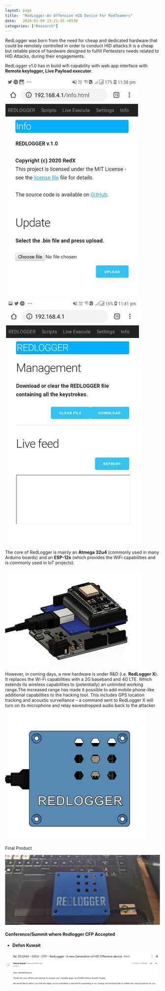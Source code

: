 ```yaml
---
layout: page
title:  "RedLogger-An Offensive HID Device For RedTeamers"
date:   2020-01-09 13:21:45 +0530
categories: ["Research"]
---
```


RedLogger was born from the need for cheap and dedicated hardware that could be remotely controlled in order to conduct HID attacks.It is a cheap but reliable piece of hardware designed to fulfill Pentesters needs related to HID Attacks, during their engagements.

RedLogger v1.0 has in build wifi capability with web app interface with **Remote keylogger, Live Payload executor**.

![image1](/assets/img/Redlogger1.png)

![image1](/assets/img/Redlogger1.1.png)


The core of RedLogger is mainly an **Atmega 32u4** (commonly used in many Arduino boards) and an **ESP-12s** (which provides the WiFi capabilities and is commonly used in IoT projects).

![image1](/assets/img/Redlogger2.jpg)

However, in coming days, a new hardware is under R&D (i.e. **RedLogger X**). It replaces the Wi-Fi capabilities with a 2G baseband and 4G LTE. Which extends its wireless capabilities to (potentially) an unlimited working range.The increased range has made it possible to add mobile phone-like additional capabilities to the hacking tool. This includes GPS location tracking and acoustic surveillance – a command sent to RedLogger X will turn on its microphone and relay eavesdropped audio back to the attacker

![image1](/assets/img/Redlogger3.jpg)

Final Product

![image1](/assets/img/Redlogger4.jpg)

#### Conference/Summit where Redlogger CFP Accepted 

- **Defon Kuwait**

![image1](/assets/img/Defcon_Kuwait.png)


 
 
 
